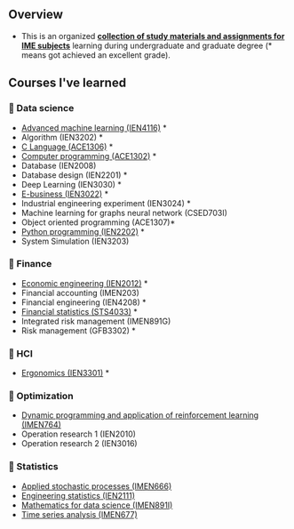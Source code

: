 ## Overview

- This is an organized **<u>collection of study materials and assignments for IME subjects</u>** learning during undergraduate and graduate degree (* means got achieved an excellent grade). 

## Courses I've learned

### 📂 Data science

- [Advanced machine learning (IEN4116)](./assets/2023-1-advanced-ml/) *
- Algorithm (IEN3202) *
- [C Language (ACE1306)](./assets/2020-2-cpp/) *
- [Computer programming (ACE1302)](./assets/2020-1-computer-programming/) *
- Database (IEN2008)
- Database design (IEN2201) *
- Deep Learning (IEN3030) *
- [E-business (IEN3022)](./assets/2022-2-ebusiness/) *
- Industrial engineering experiment (IEN3024) *
- Machine learning for graphs neural network (CSED703I)
- Object oriented programming (ACE1307)*
- [Python programming (IEN2202)](./assets/2022-1-python-programming/) *
- System Simulation (IEN3203)

### 📂 Finance

- [Economic engineering (IEN2012)](./assets/2021-2-economic-engineering/) *
- Financial accounting (IMEN203)
- Financial engineering (IEN4208) *
- [Financial statistics (STS4033)](./assets/2022-2-financial-statistics/) *
- Integrated risk management (IMEN891G)
- Risk management (GFB3302) *

### 📂 HCI

- [Ergonomics (IEN3301)](./assets/2021-1-ergonomics/) *

### 📂 Optimization

- [Dynamic programming and application of reinforcement learning (IMEN764)](./assets/2023-2-dynamic-programming/)
- Operation research 1 (IEN2010)
- Operation research 2 (IEN3016)

### 📂 Statistics

- [Applied stochastic processes (IMEN666)](./assets/2024-1-applied-stochastic-processes/)
- [Engineering statistics (IEN2111)](./assets/2022-2-engineering-statistics/)
- [Mathematics for data science (IMEN891I)](./assets/2023-2-ds-math/)
- [Time series analysis (IMEN677)](./assets/2024-1-time-series/)
